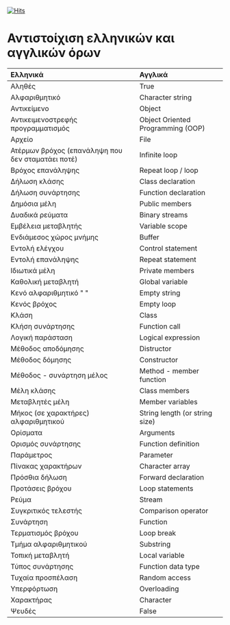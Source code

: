[![Hits](https://hits.seeyoufarm.com/api/count/incr/badge.svg?url=https%3A%2F%2Feffie375.github.io%2FTPTE-AEGEAN&count_bg=%23E3802B&title_bg=%2307359E&icon=internetarchive.svg&icon_color=%23E7E7E7&title=%CE%A0%CF%81%CE%BF%CE%B2%CE%BF%CE%BB%CE%AD%CF%82&edge_flat=false)](https://hits.seeyoufarm.com)

# Αντιστοίχιση ελληνικών και αγγλικών όρων

|Ελληνικά|Αγγλικά|
|:-|:-|
|Αληθές|True|
|Αλφαριθμητικό|Character string|
|Αντικείμενο|Object|
|Αντικειμενοστρεφής προγραμματισμός|Object Oriented Programming (OOP)|
|Αρχείο|File|
|Ατέρμων βρόχος (επανάληψη που δεν σταματάει ποτέ)|Infinite loop|
|Βρόχος επανάληψης|Repeat loop / loop|
|Δήλωση κλάσης|Class declaration|
|Δήλωση συνάρτησης|Function declaration|
|Δημόσια μέλη|Public members|
|Δυαδικά ρεύματα|Binary streams|
|Εμβέλεια μεταβλητής|Variable scope|
|Ενδιάμεσος χώρος μνήμης|Buffer|
|Εντολή ελέγχου|Control statement|
|Εντολή επανάληψης|Repeat statement|
|Ιδιωτικά μέλη|Private members|
|Καθολική μεταβλητή|Global variable|
|Κενό αλφαριθμητικό " "|Empty string|
|Κενός βρόχος|Empty loop|
|Κλάση|Class|
|Κλήση συνάρτησης|Function call|
|Λογική παράσταση|Logical expression|
|Μέθοδος αποδόμησης|Distructor|
|Μέθοδος δόμησης|Constructor|
|Μέθοδος - συνάρτηση μέλος|Method - member function|
|Μέλη κλάσης|Class members|
|Μεταβλητές μέλη|Member variables|
|Μήκος (σε χαρακτήρες) αλφαριθμητικού|String length (or string size)|
|Ορίσματα|Arguments|
|Ορισμός συνάρτησης|Function definition|
|Παράμετρος|Parameter|
|Πίνακας χαρακτήρων|Character array|
|Πρόσθια δήλωση|Forward declaration|
|Προτάσεις βρόχου|Loop statements|
|Ρεύμα|Stream|
|Συγκριτικός τελεστής|Comparison operator|
|Συνάρτηση|Function|
|Τερματισμός βρόχου|Loop break|
|Τμήμα αλφαριθμητικού|Substring|
|Τοπική μεταβλητή|Local variable|
|Τύπος συνάρτησης|Function data type|
|Τυχαία προσπέλαση|Random access|
|Υπερφόρτωση|Overloading|
|Χαρακτήρας|Character|
|Ψευδές|False|
